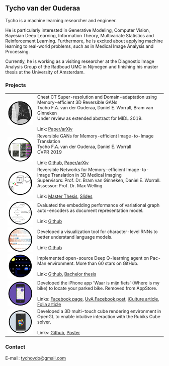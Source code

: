 ## Tycho van der Ouderaa
Tycho is a machine learning researcher and engineer.

He is particularly interested in Generative Modeling, Computer Vision, Bayesian Deep Learning, Information Theory, Multivariate Statistics and Reinforcement Learning. Furthermore, he is excited about applying machine learning to real-world problems, such as in Medical Image Analysis and Processing.

Currently, he is working as a visiting researcher at the Diagnostic Image Analysis Group of the Radboud UMC in Nijmegen and finishing his master thesis at the University of Amsterdam.

### Projects

<table style="width:100%">

<tr><td>
<img align="left" src="https://raw.githubusercontent.com/tychovdo/tychovdo.github.io/master/logo_lungs.png" width="200">
</td><td>
Chest CT Super-resolution and Domain-adaptation using Memory-efficient 3D Reversible GANs<br>
Tycho F.A. van der Ouderaa, Daniel E. Worrall, Bram van Ginneken<br>
Under review as extended abstract for MIDL 2019.
<br><br>
Link: <a href="https://openreview.net/pdf?id=SkxueFsiFV">Paper/arXiv</a>
</td></tr>

<tr><td>
<img align="left" src="https://raw.githubusercontent.com/tychovdo/tychovdo.github.io/master/logo_revgan.png" width="200">
</td><td>
Reversible GANs for Memory-efficient Image-to-Image Translation<br>
Tycho F.A. van der Ouderaa, Daniel E. Worrall<br>
CVPR 2019
<br><br>
Link: <a href="https://github.com/tychovdo/RevGAN">Github</a>, <a href="https://arxiv.org/abs/1902.02729">Paper/arXiv</a>
</td></tr>

<tr><td>
<img align="left" src="https://raw.githubusercontent.com/tychovdo/tychovdo.github.io/master/logo_reverse.png" width="200">
</td><td>
Reversible Networks for Memory-efficient Image-to-Image Translation in 3D Medical Imaging<br>
Supervisors: Prof. Dr. Bram van Ginneken, Daniel E. Worrall. Assessor: Prof. Dr. Max Welling.
<br><br>
Link: <a href="http://www.scriptiesonline.uba.uva.nl/document/669368">Master Thesis</a>,
<a href="https://docs.google.com/presentation/d/1DQJpg0q4x753C2n1GXick-xU2egxLqiEGup7QqG58Rw/edit?usp=sharing">Slides</a>
</td></tr>

<tr><td>
<img align="left" src="https://raw.githubusercontent.com/tychovdo/tychovdo.github.io/master/logo_geovec.png" width="200">
</td><td>
Evaluated the embedding performance of variational graph auto-encoders as document representation model.
<br><br>
Link: <a href="https://github.com/tychovdo/Geo-Vec">Github</a>
</td></tr>

<tr><td>
<img align="left" src="https://raw.githubusercontent.com/tychovdo/tychovdo.github.io/master/logo_text.png" width="200">
</td><td>
Developed a visualization tool for character-level RNNs to better understand language models.
<br><br>
Link: <a href="https://github.com/tychovdo/Char-RNN-Understanding">Github</a>
</td></tr>

<tr><td>
<img align="left" src="https://raw.githubusercontent.com/tychovdo/tychovdo.github.io/master/logo_pacman.png" width="200">
</td><td>
Implemented open-source Deep Q-learning agent on Pac-Man environment.
More than 60 stars on GitHub.
<br><br>
Link: <a href="https://github.com/tychovdo/PacmanDQN">Github</a>, <a href="https://esc.fnwi.uva.nl/thesis/centraal/files/f323981448.pdf">Bachelor thesis</a>
</td></tr>

<tr><td>
<img align="left" src="https://raw.githubusercontent.com/tychovdo/tychovdo.github.io/master/logo_bike.png" width="200">
</td><td>
Developed the iPhone app 'Waar is mijn fiets' (Where is my bike) to locate your parked bike.
Removed from AppStore.
<br><br>
Links:
<a href="https://www.facebook.com/Waar-is-mijn-fiets-1969877673236736/">Facebook page</a>, 
<a href="https://www.facebook.com/UniversityofAmsterdam/posts/handig-uva-student-tycho-van-der-ouderaa-lanceerde-vorige-week-zijn-gratis-app-w/1052875591390226/">UvA Facebook post</a>, 
<a href="https://www.iculture.nl/nieuws/waar-is-mijn-fiets-terugvinden-iphone-app/">iCulture article</a>, 
<a href="https://www.folia.nl/actueel/95821/nooit-meer-zoeken-naar-je-fiets?fbclid=IwAR0F6niXxk1MGtyFLjYisOp5Z6p-cqeQutkRHsVEAJ6FOc-1zMddDpHY02g">Folia article</a>
</td></tr>

<tr><td>
<img align="left" src="https://raw.githubusercontent.com/tychovdo/tychovdo.github.io/master/logo_rubiks.PNG" width="200">
</td><td>
Developed a 3D multi-touch cube rendering environment in OpenGL to enable intuitive interaction with the Rubiks Cube solver.
<br><br>
Links: <a href="http://maicotimmerman.github.io/RubiksCube/">Github</a>,
<a href="http://maicotimmerman.github.io/RubiksCube/static/RubiksCubePoster.png">Poster</a> </td></tr>
</table>


### Contact

E-mail: tychovdo@gmail.com
